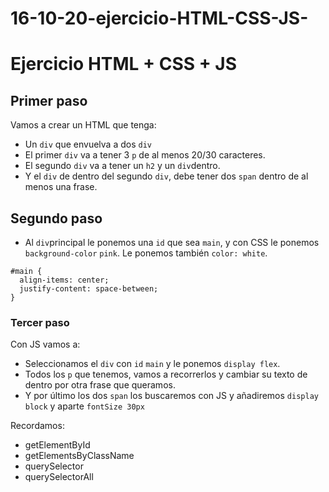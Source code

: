 # 16-10-20-ejercicio-HTML-CSS-JS-
# Ejercicio HTML + CSS + JS
## Primer paso
Vamos a crear un HTML que tenga:
- Un `div` que envuelva a dos `div`
- El primer `div` va a tener 3 `p` de al menos 20/30 caracteres.
- El segundo `div` va a tener un `h2` y un `div`dentro.
- Y el `div` de dentro del segundo `div`, debe tener dos `span` dentro de al menos una frase.
## Segundo paso
- Al `div`principal le ponemos una `id` que sea `main`, y con CSS le ponemos `background-color` `pink`. Le ponemos también `color: white`.
```
#main { 
  align-items: center;
  justify-content: space-between;
}
```
### Tercer paso
Con JS vamos a:
- Seleccionamos el  `div` con `id` `main` y le ponemos `display flex`.
- Todos los `p` que tenemos, vamos a recorrerlos y cambiar su texto de dentro por otra frase que queramos.
- Y por último los dos `span` los buscaremos con JS y añadiremos `display block` y aparte `fontSize 30px`

Recordamos:
- getElementById
- getElementsByClassName
- querySelector
- querySelectorAll
